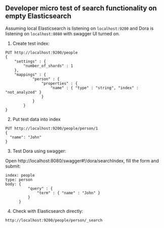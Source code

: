## Developer micro test of search functionality on empty Elasticsearch

Assuming local Elasticsearch is listening on `localhost:9200` and Dora is listening on `localhost:8080` with swagger UI turned on.

1. Create test index:

```
PUT http://localhost:9200/people
{
    "settings" : {
        "number_of_shards" : 1
    },
    "mappings" : {
            "person" : {
                "properties" : {
                    "name" : { "type" : "string", "index" : "not_analyzed" }
                }
            }
        }
}
```

2. Put test data into index

```
PUT http://localhost:9200/people/person/1
{
  "name": "John"
}
```

3. Test Dora using swagger:

Open http://localhost:8080/swagger#!/dora/searchIndex, fill the form and submit:

```
index: people
type: person
body: {
          "query" : {
              "term" : { "name" : "John" }
          }
      }
```

4. Check with Elasticsearch directly:

```http://localhost:9200/people/person/_search```

